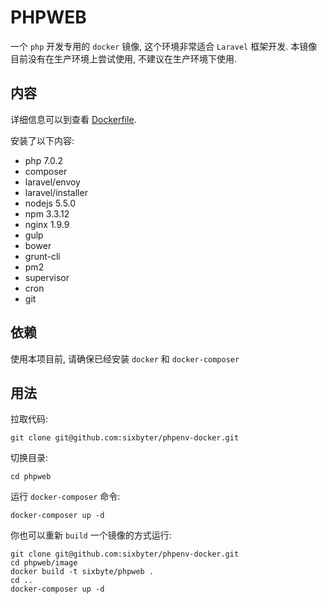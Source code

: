 # PHPWEB

一个 `php` 开发专用的 `docker` 镜像, 这个环境非常适合 `Laravel` 框架开发. 本镜像目前没有在生产环境上尝试使用, 不建议在生产环境下使用.


## 内容

详细信息可以到查看 [Dockerfile](https://github.com/sixbyter/phpweb/blob/master/image/Dockerfile).

安装了以下内容:

- php 7.0.2
- composer
- laravel/envoy
- laravel/installer
- nodejs 5.5.0
- npm 3.3.12
- nginx 1.9.9
- gulp
- bower
- grunt-cli
- pm2
- supervisor
- cron
- git


## 依赖

使用本项目前, 请确保已经安装 `docker` 和 `docker-composer`

## 用法

拉取代码:

```
git clone git@github.com:sixbyter/phpenv-docker.git
```

切换目录:

```
cd phpweb
```

运行 `docker-composer` 命令:

```
docker-composer up -d
```


你也可以重新 `build` 一个镜像的方式运行:

```
git clone git@github.com:sixbyter/phpenv-docker.git
cd phpweb/image
docker build -t sixbyte/phpweb .
cd ..
docker-composer up -d
```


